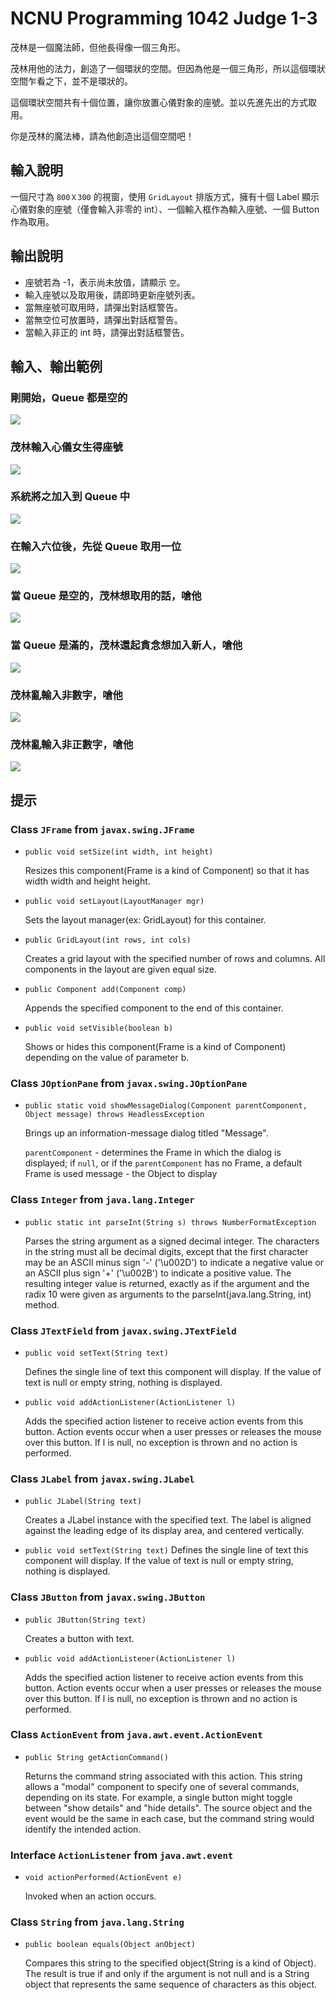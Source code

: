 # NCNU Programming 1042 Judge 1-3

茂林是一個魔法師，但他長得像一個三角形。

茂林用他的法力，創造了一個環狀的空間。但因為他是一個三角形，所以這個環狀空間乍看之下，並不是環狀的。

這個環狀空間共有十個位置，讓你放置心儀對象的座號。並以先進先出的方式取用。

你是茂林的魔法棒，請為他創造出這個空間吧！

## 輸入說明
一個尺寸為 `800Ｘ300` 的視窗，使用 `GridLayout` 排版方式，擁有十個 Label 顯示心儀對象的座號（僅會輸入非零的 int）、一個輸入框作為輸入座號、一個 Button 作為取用。

## 輸出說明
- 座號若為 -1，表示尚未放值，請顯示 `空`。
- 輸入座號以及取用後，請即時更新座號列表。
- 當無座號可取用時，請彈出對話框警告。
- 當無空位可放置時，請彈出對話框警告。
- 當輸入非正的 int 時，請彈出對話框警告。

## 輸入、輸出範例

### 剛開始，Queue 都是空的
![](http://i.imgur.com/EHbRkj4.png)

### 茂林輸入心儀女生得座號
![](http://i.imgur.com/y9Boy1l.png)

### 系統將之加入到 Queue 中
![](http://i.imgur.com/iNsfXXj.png)

### 在輸入六位後，先從 Queue 取用一位
![](http://i.imgur.com/gjLKS6i.png)

### 當 Queue 是空的，茂林想取用的話，嗆他
![](http://i.imgur.com/qzcFBpH.png)

### 當 Queue 是滿的，茂林還起貪念想加入新人，嗆他
![](http://i.imgur.com/TYzixlI.png)

### 茂林亂輸入非數字，嗆他
![](http://i.imgur.com/PbqO9FP.png)

### 茂林亂輸入非正數字，嗆他
![](http://i.imgur.com/iwlBs3Z.png)


## 提示

### Class `JFrame` from `javax.swing.JFrame`
- `public void setSize(int width, int height)`
  
  Resizes this component(Frame is a kind of Component) so that it has width width and height height.
- `public void setLayout(LayoutManager mgr)`
  
  Sets the layout manager(ex: GridLayout) for this container.
- `public GridLayout(int rows, int cols)`
  
  Creates a grid layout with the specified number of rows and columns. All components in the layout are given equal size.
- `public Component add(Component comp)`
  
  Appends the specified component to the end of this container.
- `public void setVisible(boolean b)`
  
  Shows or hides this component(Frame is a kind of Component) depending on the value of parameter b.
  
### Class `JOptionPane` from `javax.swing.JOptionPane`
- `public static void showMessageDialog(Component parentComponent, Object message) throws HeadlessException`
  
  Brings up an information-message dialog titled "Message".
  
  `parentComponent` - determines the Frame in which the dialog is displayed; if `null`, or if the `parentComponent` has no Frame, a default Frame is used message - the Object to display

### Class `Integer` from `java.lang.Integer`
- `public static int parseInt(String s) throws NumberFormatException`
  
  Parses the string argument as a signed decimal integer. The characters in the string must all be decimal digits, except that the first character may be an ASCII minus sign '-' ('\u002D') to indicate a negative value or an ASCII plus sign '+' ('\u002B') to indicate a positive value. The resulting integer value is returned, exactly as if the argument and the radix 10 were given as arguments to the parseInt(java.lang.String, int) method.

### Class `JTextField` from `javax.swing.JTextField`
- `public void setText(String text)`
  
  Defines the single line of text this component will display. If the value of text is null or empty string, nothing is displayed.
- `public void addActionListener(ActionListener l)`
  
  Adds the specified action listener to receive action events from this button. Action events occur when a user presses or releases the mouse over this button. If l is null, no exception is thrown and no action is performed.
  
### Class `JLabel` from `javax.swing.JLabel`
- `public JLabel(String text)`
  
  Creates a JLabel instance with the specified text. The label is aligned against the leading edge of its display area, and centered vertically.
- `public void setText(String text)`
  Defines the single line of text this component will display. If the value of text is null or empty string, nothing is displayed.

### Class `JButton` from `javax.swing.JButton`
- `public JButton(String text)`
  
  Creates a button with text.
- `public void addActionListener(ActionListener l)`
  
  Adds the specified action listener to receive action events from this button. Action events occur when a user presses or releases the mouse over this button. If l is null, no exception is thrown and no action is performed.

### Class `ActionEvent` from `java.awt.event.ActionEvent`
- `public String getActionCommand()`
  
  Returns the command string associated with this action. This string allows a "modal" component to specify one of several commands, depending on its state. For example, a single button might toggle between "show details" and "hide details". The source object and the event would be the same in each case, but the command string would identify the intended action.

### Interface `ActionListener` from `java.awt.event`
- `void actionPerformed(ActionEvent e)`
  
  Invoked when an action occurs.
  
### Class `String` from `java.lang.String`
- `public boolean equals(Object anObject)`
  
  Compares this string to the specified object(String is a kind of Object). The result is true if and only if the argument is not null and is a String object that represents the same sequence of characters as this object.